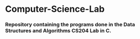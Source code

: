 # Computer-Science-Lab

### Repository containing the programs done in the Data Structures and Algorithms CS204 Lab in C.
